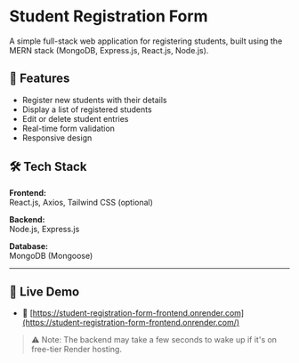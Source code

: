 # Student Registration Form

A simple full-stack web application for registering students, built using the MERN stack (MongoDB, Express.js, React.js, Node.js).

## 📌 Features

- Register new students with their details
- Display a list of registered students
- Edit or delete student entries
- Real-time form validation
- Responsive design

## 🛠️ Tech Stack

**Frontend:**  
React.js, Axios, Tailwind CSS (optional)

**Backend:**  
Node.js, Express.js

**Database:**  
MongoDB (Mongoose)

---

## 🔗 Live Demo

- 🚀 [https://student-registration-form-frontend.onrender.com](https://student-registration-form-frontend.onrender.com/)  

> ⚠️ Note: The backend may take a few seconds to wake up if it's on free-tier Render hosting.

